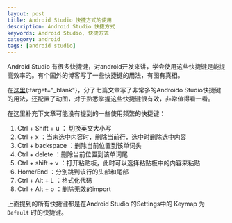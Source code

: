 ```yaml
---
layout: post
title: Android Studio 快捷方式的使用
description: Android Studio 快捷方式
keywords: Android Studio, 快捷方式
category: android
tags: [android studio]
---
```


Android Studio 有很多快捷键，对android开发来讲，学会使用这些快捷键是能提高效率的。有个国外的博客写了一些快捷键的用法，有图有真相。

在[这里](http://www.developerphil.com/android-studio-tips-tricks-moving-around){:target="_blank"}，分了七篇文章写了非常多的Androido Studio快捷键的用法，还配置了动图，对于熟悉掌握这些快捷键很有效，非常值得看一看。

在这里补充下文章可能没有提到的一些使用频繁的快捷键：

1. Ctrl + Shift + u ： 切换英文大小写
2. Ctrl + x  ：当未选中内容时，删除当前行，选中时删除选中内容
3. Ctrl + backspace ：删除当前位置到该单词头
4. Ctrl + delete ：删除当前位置到该单词尾
5. Ctrl + shift + v ：打开粘贴板，此时可以选择粘贴板中的内容来粘贴
6. Home/End ：分别跳到该行的头部和尾部
7. Ctrl + Alt + L ：格式化代码
8. Ctrl + Alt + o  ：删除无效的import

上面提到的所有快捷键都是在Android Studio 的Settings中的 Keymap 为 `Default` 时的快捷键。

